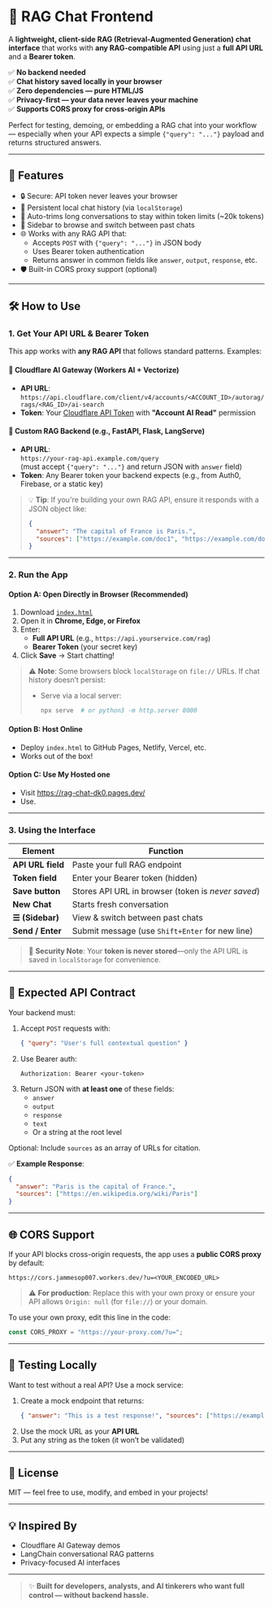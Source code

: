 
# 🧠 RAG Chat Frontend

A **lightweight, client-side RAG (Retrieval-Augmented Generation) chat interface** that works with **any RAG-compatible API** using just a **full API URL** and a **Bearer token**.  

✅ **No backend needed**  
✅ **Chat history saved locally in your browser**  
✅ **Zero dependencies — pure HTML/JS**  
✅ **Privacy-first — your data never leaves your machine**  
✅ **Supports CORS proxy for cross-origin APIs**

Perfect for testing, demoing, or embedding a RAG chat into your workflow — especially when your API expects a simple `{"query": "..."}` payload and returns structured answers.

---

## 🚀 Features

- 🔒 Secure: API token never leaves your browser
- 💾 Persistent local chat history (via `localStorage`)
- 📜 Auto-trims long conversations to stay within token limits (~20k tokens)
- 📂 Sidebar to browse and switch between past chats
- 🌐 Works with any RAG API that:
  - Accepts `POST` with `{"query": "..."}` in JSON body
  - Uses Bearer token authentication
  - Returns answer in common fields like `answer`, `output`, `response`, etc.
- 🛡️ Built-in CORS proxy support (optional)

---

## 🛠️ How to Use

### 1. **Get Your API URL & Bearer Token**

This app works with **any RAG API** that follows standard patterns. Examples:

#### 🔹 Cloudflare AI Gateway (Workers AI + Vectorize)
- **API URL**:  
  `https://api.cloudflare.com/client/v4/accounts/<ACCOUNT_ID>/autorag/rags/<RAG_ID>/ai-search`
- **Token**: Your [Cloudflare API Token](https://dash.cloudflare.com/profile/api-tokens) with **"Account AI Read"** permission

#### 🔹 Custom RAG Backend (e.g., FastAPI, Flask, LangServe)
- **API URL**:  
  `https://your-rag-api.example.com/query`  
  (must accept `{"query": "..."}` and return JSON with `answer` field)
- **Token**: Any Bearer token your backend expects (e.g., from Auth0, Firebase, or a static key)

> 💡 **Tip**: If you're building your own RAG API, ensure it responds with a JSON object like:
> ```json
> {
>   "answer": "The capital of France is Paris.",
>   "sources": ["https://example.com/doc1", "https://example.com/doc2"]
> }
> ```

---

### 2. **Run the App**

#### Option A: Open Directly in Browser (Recommended)
1. Download [`index.html`](./index.html)
2. Open it in **Chrome, Edge, or Firefox**
3. Enter:
   - **Full API URL** (e.g., `https://api.yourservice.com/rag`)
   - **Bearer Token** (your secret key)
4. Click **Save** → Start chatting!

> ⚠️ **Note**: Some browsers block `localStorage` on `file://` URLs. If chat history doesn’t persist:
> - Serve via a local server:  
>   ```bash
>   npx serve  # or python3 -m http.server 8000
>   ```

#### Option B: Host Online
- Deploy `index.html` to GitHub Pages, Netlify, Vercel, etc.
- Works out of the box!

#### Option C: Use My Hosted one
- Visit https://rag-chat-dk0.pages.dev/ 
- Use.
---

### 3. **Using the Interface**

| Element | Function |
|--------|--------|
| **API URL field** | Paste your full RAG endpoint |
| **Token field** | Enter your Bearer token (hidden) |
| **Save button** | Stores API URL in browser (token is *never saved*) |
| **New Chat** | Starts fresh conversation |
| **☰ (Sidebar)** | View & switch between past chats |
| **Send / Enter** | Submit message (use `Shift+Enter` for new line) |

> 🔐 **Security Note**: Your **token is never stored**—only the API URL is saved in `localStorage` for convenience.

---

## 🔌 Expected API Contract

Your backend must:

1. Accept `POST` requests with:
   ```json
   { "query": "User's full contextual question" }
   ```
2. Use Bearer auth:
   ```http
   Authorization: Bearer <your-token>
   ```
3. Return JSON with **at least one** of these fields:
   - `answer`
   - `output`
   - `response`
   - `text`
   - Or a string at the root level

Optional: Include `sources` as an array of URLs for citation.

✅ **Example Response**:
```json
{
  "answer": "Paris is the capital of France.",
  "sources": ["https://en.wikipedia.org/wiki/Paris"]
}
```

---

## 🌐 CORS Support

If your API blocks cross-origin requests, the app uses a **public CORS proxy** by default:

```
https://cors.jammesop007.workers.dev/?u=<YOUR_ENCODED_URL>
```

> ⚠️ **For production**: Replace this with your own proxy or ensure your API allows `Origin: null` (for `file://`) or your domain.

To use your own proxy, edit this line in the code:
```js
const CORS_PROXY = "https://your-proxy.com/?u=";
```

---

## 🧪 Testing Locally

Want to test without a real API? Use a mock service:

1. Create a mock endpoint that returns:
   ```json
   { "answer": "This is a test response!", "sources": ["https://example.com"] }
   ```
2. Use the mock URL as your **API URL**
3. Put any string as the token (it won’t be validated)

---

## 📜 License

MIT — feel free to use, modify, and embed in your projects!

---

## 💡 Inspired By

- Cloudflare AI Gateway demos
- LangChain conversational RAG patterns
- Privacy-focused AI interfaces

---

> ✨ **Built for developers, analysts, and AI tinkerers who want full control — without backend hassle.**
```
